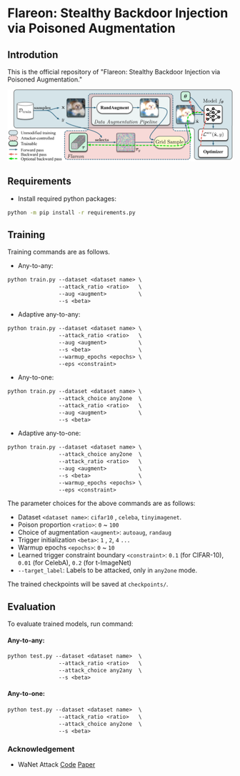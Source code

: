 # Flareon: Stealthy Backdoor Injection via Poisoned Augmentation

## Introdution

This is the official repository
of "Flareon: Stealthy Backdoor Injection via Poisoned Augmentation."

<img src="https://github.com/lafeat/flareon/blob/main/asset/overview.png" width="700px">


## Requirements

- Install required python packages:
```bash
python -m pip install -r requirements.py
```

## Training
Training commands are as follows.

* Any-to-any:
```console
python train.py --dataset <dataset name> \
                --attack_ratio <ratio>   \
                --aug <augment>          \
                --s <beta>               
```
* Adaptive any-to-any:
```console
python train.py --dataset <dataset name> \
                --attack_ratio <ratio>   \
                --aug <augment>          \
                --s <beta>               \
                --warmup_epochs <epochs> \
                --eps <constraint>       
```
* Any-to-one:
```console
python train.py --dataset <dataset name> \
                --attack_choice any2one  \
                --attack_ratio <ratio>   \
                --aug <augment>          \
                --s <beta>               
```
* Adaptive any-to-one:
```console
python train.py --dataset <dataset name> \
                --attack_choice any2one  \
                --attack_ratio <ratio>   \
                --aug <augment>          \
                --s <beta>               \
                --warmup_epochs <epochs> \
                --eps <constraint>       
```


The parameter choices for the above commands are as follows:
- Dataset `<dataset name>`: `cifar10` , `celeba`, `tinyimagenet`.
- Poison proportion `<ratio>`: `0` ~ `100`
- Choice of augmentation `<augment>`: `autoaug`, `randaug`
- Trigger initialization `<beta>`: `1` , `2`, `4` `...`
- Warmup epochs `<epochs>`: `0` ~ `10`
- Learned trigger constraint boundary `<constraint>`: `0.1` (for CIFAR-10), `0.01` (for CelebA), `0.2` (for t-ImageNet)
- `--target_label`: Labels to be attacked, only in `any2one` mode.

The trained checkpoints will be saved at `checkpoints/`.

## Evaluation

To evaluate trained models, run command:

#### Any-to-any:
```console
python test.py --dataset <dataset name>  \
                --attack_ratio <ratio>   \
                --attack_choice any2any  \
                --s <beta>               
```

#### Any-to-one:
```console
python test.py --dataset <dataset name>  \
                --attack_ratio <ratio>   \
                --attack_choice any2one  \
                --s <beta>               
```

### Acknowledgement
- WaNet Attack [Code](https://github.com/VinAIResearch/Warping-based_Backdoor_Attack-release) [Paper](https://openreview.net/pdf?id=eEn8KTtJOx)

